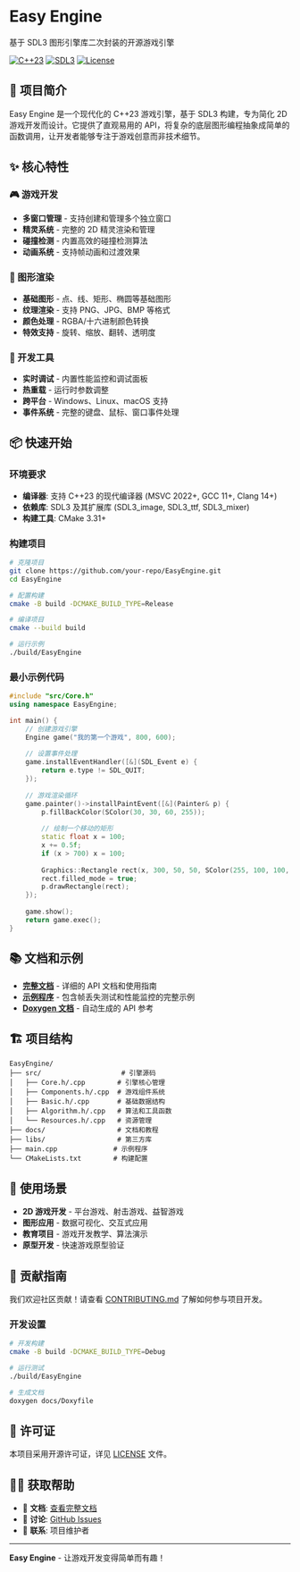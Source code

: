 # Easy Engine

基于 SDL3 图形引擎库二次封装的开源游戏引擎

[![C++23](https://img.shields.io/badge/C++-23-blue.svg)](https://en.cppreference.com/w/cpp/23)
[![SDL3](https://img.shields.io/badge/SDL-3-green.svg)](https://github.com/libsdl-org/SDL)
[![License](https://img.shields.io/badge/License-Open%20Source-blue.svg)](LICENSE)

## 🚀 项目简介

Easy Engine 是一个现代化的 C++23 游戏引擎，基于 SDL3 构建，专为简化 2D 游戏开发而设计。它提供了直观易用的 API，将复杂的底层图形编程抽象成简单的函数调用，让开发者能够专注于游戏创意而非技术细节。

## ✨ 核心特性

### 🎮 游戏开发
- **多窗口管理** - 支持创建和管理多个独立窗口
- **精灵系统** - 完整的 2D 精灵渲染和管理
- **碰撞检测** - 内置高效的碰撞检测算法
- **动画系统** - 支持帧动画和过渡效果

### 🎨 图形渲染
- **基础图形** - 点、线、矩形、椭圆等基础图形
- **纹理渲染** - 支持 PNG、JPG、BMP 等格式
- **颜色处理** - RGBA/十六进制颜色转换
- **特效支持** - 旋转、缩放、翻转、透明度

### 🔧 开发工具
- **实时调试** - 内置性能监控和调试面板
- **热重载** - 运行时参数调整
- **跨平台** - Windows、Linux、macOS 支持
- **事件系统** - 完整的键盘、鼠标、窗口事件处理

## 📦 快速开始

### 环境要求
- **编译器**: 支持 C++23 的现代编译器 (MSVC 2022+, GCC 11+, Clang 14+)
- **依赖库**: SDL3 及其扩展库 (SDL3_image, SDL3_ttf, SDL3_mixer)
- **构建工具**: CMake 3.31+

### 构建项目

```bash
# 克隆项目
git clone https://github.com/your-repo/EasyEngine.git
cd EasyEngine

# 配置构建
cmake -B build -DCMAKE_BUILD_TYPE=Release

# 编译项目
cmake --build build

# 运行示例
./build/EasyEngine
```

### 最小示例代码

```cpp
#include "src/Core.h"
using namespace EasyEngine;

int main() {
    // 创建游戏引擎
    Engine game("我的第一个游戏", 800, 600);
    
    // 设置事件处理
    game.installEventHandler([&](SDL_Event e) {
        return e.type != SDL_QUIT;
    });
    
    // 游戏渲染循环
    game.painter()->installPaintEvent([&](Painter& p) {
        p.fillBackColor(SColor(30, 30, 60, 255));
        
        // 绘制一个移动的矩形
        static float x = 100;
        x += 0.5f;
        if (x > 700) x = 100;
        
        Graphics::Rectangle rect(x, 300, 50, 50, SColor(255, 100, 100, 255));
        rect.filled_mode = true;
        p.drawRectangle(rect);
    });
    
    game.show();
    return game.exec();
}
```

## 📚 文档和示例

- **[完整文档](docs/mainpage.md)** - 详细的 API 文档和使用指南
- **[示例程序](main.cpp.old)** - 包含帧丢失测试和性能监控的完整示例
- **[Doxygen 文档](docs/html/index.html)** - 自动生成的 API 参考

## 🏗️ 项目结构

```
EasyEngine/
├── src/                    # 引擎源码
│   ├── Core.h/.cpp        # 引擎核心管理
│   ├── Components.h/.cpp  # 游戏组件系统
│   ├── Basic.h/.cpp       # 基础数据结构
│   ├── Algorithm.h/.cpp   # 算法和工具函数
│   └── Resources.h/.cpp   # 资源管理
├── docs/                  # 文档和教程
├── libs/                  # 第三方库
├── main.cpp              # 示例程序
└── CMakeLists.txt        # 构建配置
```

## 🎯 使用场景

- **2D 游戏开发** - 平台游戏、射击游戏、益智游戏
- **图形应用** - 数据可视化、交互式应用
- **教育项目** - 游戏开发教学、算法演示
- **原型开发** - 快速游戏原型验证

## 🤝 贡献指南

我们欢迎社区贡献！请查看 [CONTRIBUTING.md](CONTRIBUTING.md) 了解如何参与项目开发。

### 开发设置

```bash
# 开发构建
cmake -B build -DCMAKE_BUILD_TYPE=Debug

# 运行测试
./build/EasyEngine

# 生成文档
doxygen docs/Doxyfile
```

## 📄 许可证

本项目采用开源许可证，详见 [LICENSE](LICENSE) 文件。

## 🙋‍♂️ 获取帮助

- 📖 **文档**: [查看完整文档](docs/mainpage.md)
- 💬 **讨论**: [GitHub Issues](https://github.com/your-repo/EasyEngine/issues)
- 📧 **联系**: 项目维护者

---

**Easy Engine** - 让游戏开发变得简单而有趣！



